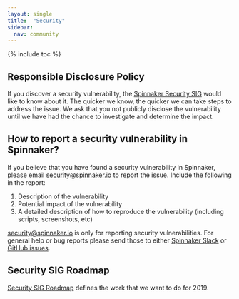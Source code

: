 ```yaml
---
layout: single
title:  "Security"
sidebar:
  nav: community
---
```


{% include toc %}

## Responsible Disclosure Policy
If you discover a security vulnerability, the [Spinnaker Security SIG](https://github.com/spinnaker/governance/tree/master/sig-security) would like to know about it. The quicker we know, the quicker we can take steps to address the issue. We ask that you not publicly disclose the vulnerability until we have had the chance to investigate and determine the impact.

## How to report a security vulnerability in Spinnaker?
If you believe that you have found a security vulnerability in Spinnaker, please email <security@spinnaker.io> to report the issue. Include the following in the report:

1. Description of the vulnerability
1. Potential impact of the vulnerability
1. A detailed description of how to reproduce the vulnerability (including scripts, screenshots, etc)

<security@spinnaker.io> is only for reporting security vulnerabilities. For general help or bug reports please send those to either [Spinnaker Slack](https://join.spinnaker.io/) or [GitHub issues](https://github.com/spinnaker/spinnaker/issues).

## Security SIG Roadmap
[Security SIG Roadmap](https://docs.google.com/document/d/1sszRf_8j_mQKVMhcD0cOPBNWjg0xjkjxDIdBlvPXH8U/edit#) defines the work that we want to do for 2019.
